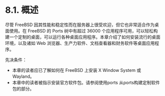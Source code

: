 # 8.1. 概述


尽管 FreeBSD 因其性能和稳定性而在服务器上很受欢迎，但它也非常适合作为桌面使用。在 FreeBSD 的 Ports 树中有超过 36000 个应用程序可用，可以轻松构建一个定制的桌面，可以运行各种桌面应用程序。本章介绍了如何安装流行的桌面环境，以及诸如 Web 浏览器、生产力软件、文档查看器和财务软件等桌面应用程序。

 先决条件：

* 本章的读者应已了解如何在 FreeBSD 上安装 X Window System 或 Wayland。
* 本章中的读者被指示安装官方软件包。请参阅使用ports 从ports构建定制软件包的部分。
